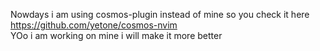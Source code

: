 Nowdays i am using cosmos-plugin instead of mine so you check it here https://github.com/yetone/cosmos-nvim   
YOo i am working on mine i will make it more better 
